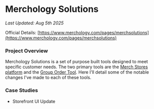 # Merchology Solutions
*Last Updated: Aug 5th 2025*

Official Details: [https://www.merchology.com/pages/merchsolutions](https://www.merchology.com/pages/merchsolutions)

### Project Overview

Merchology Solutions is a set of purpose built tools designed to meet specific customer needs. The two primary tools are the [Merch Stores platform](https://www.merchology.com/pages/merchstore) and the [Group Order Tool](https://www.merchology.com/pages/group-order-tool). Here I'll detail some of the notable changes I've made to each of these tools.

### Case Studies

- Storefront UI Update
